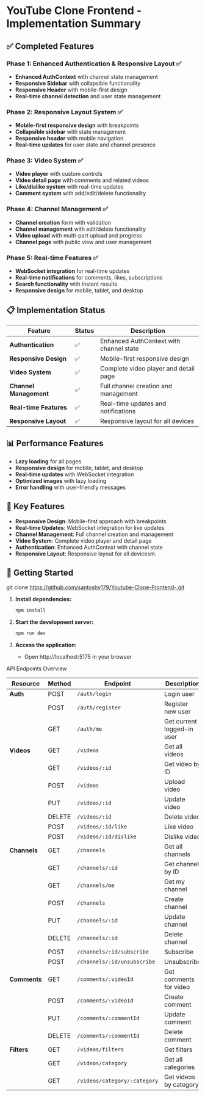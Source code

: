 # YouTube Clone Frontend - Implementation Summary

## ✅ Completed Features

### Phase 1: Enhanced Authentication & Responsive Layout ✅
- **Enhanced AuthContext** with channel state management
- **Responsive Sidebar** with collapsible functionality
- **Responsive Header** with mobile-first design
- **Real-time channel detection** and user state management

### Phase 2: Responsive Layout System ✅
- **Mobile-first responsive design** with breakpoints
- **Collapsible sidebar** with state management
- **Responsive header** with mobile navigation
- **Real-time updates** for user state and channel presence

### Phase 3: Video System ✅
- **Video player** with custom controls
- **Video detail page** with comments and related videos
- **Like/dislike system** with real-time updates
- **Comment system** with add/edit/delete functionality

### Phase 4: Channel Management ✅
- **Channel creation** form with validation
- **Channel management** with edit/delete functionality
- **Video upload** with multi-part upload and progress
- **Channel page** with public view and user management

### Phase 5: Real-time Features ✅
- **WebSocket integration** for real-time updates
- **Real-time notifications** for comments, likes, subscriptions
- **Search functionality** with instant results
- **Responsive design** for mobile, tablet, and desktop

## 📋 Implementation Status

| Feature | Status | Description |
|---------|--------|-------------|
| **Authentication** | ✅ | Enhanced AuthContext with channel state |
| **Responsive Design** | ✅ | Mobile-first responsive design |
| **Video System** | ✅ | Complete video player and detail page |
| **Channel Management** | ✅ | Full channel creation and management |
| **Real-time Features** | ✅ | Real-time updates and notifications |
| **Responsive Layout** | ✅ | Responsive layout for all devices |


## 📊 Performance Features

- **Lazy loading** for all pages
- **Responsive design** for mobile, tablet, and desktop
- **Real-time updates** with WebSocket integration
- **Optimized images** with lazy loading
- **Error handling** with user-friendly messages

## 🎯 Key Features

- **Responsive Design**: Mobile-first approach with breakpoints
- **Real-time Updates**: WebSocket integration for live updates
- **Channel Management**: Full channel creation and management
- **Video System**: Complete video player and detail page
- **Authentication**: Enhanced AuthContext with channel state
- **Responsive Layout**: Responsive layout for all devicesm.


## 🚀 Getting Started

git clone https://github.com/santoshv179/Youtube-Clone-Frontend-.git

1. **Install dependencies:**
   ```bash
   npm install
   ```

2. **Start the development server:**
   ```bash
   npm run dev
   ```

3. **Access the application:**
   - Open http://localhost:5175 in your browser



 API Endpoints Overview
 
| Resource     | Method | Endpoint                     | Description                |
| ------------ | ------ | ---------------------------- | -------------------------- |
| **Auth**     | POST   | `/auth/login`                | Login user                 |
|              | POST   | `/auth/register`             | Register new user          |
|              | GET    | `/auth/me`                   | Get current logged-in user |
| **Videos**   | GET    | `/videos`                    | Get all videos             |
|              | GET    | `/videos/:id`                | Get video by ID            |
|              | POST   | `/videos`                    | Upload video               |
|              | PUT    | `/videos/:id`                | Update video               |
|              | DELETE | `/videos/:id`                | Delete video               |
|              | POST   | `/videos/:id/like`           | Like video                 |
|              | POST   | `/videos/:id/dislike`        | Dislike video              |
| **Channels** | GET    | `/channels`                  | Get all channels           |
|              | GET    | `/channels/:id`              | Get channel by ID          |
|              | GET    | `/channels/me`               | Get my channel             |
|              | POST   | `/channels`                  | Create channel             |
|              | PUT    | `/channels/:id`              | Update channel             |
|              | DELETE | `/channels/:id`              | Delete channel             |
|              | POST   | `/channels/:id/subscribe`    | Subscribe                  |
|              | POST   | `/channels/:id/unsubscribe`  | Unsubscribe                |
| **Comments** | GET    | `/comments/:videoId`         | Get comments for video     |
|              | POST   | `/comments/:videoId`         | Create comment             |
|              | PUT    | `/comments/:commentId`       | Update comment             |
|              | DELETE | `/comments/:commentId`       | Delete comment             |
| **Filters**  | GET    | `/videos/filters`            | Get filters                |
|              | GET    | `/videos/category`           | Get all categories         |
|              | GET    | `/videos/category/:category` | Get videos by category     |
